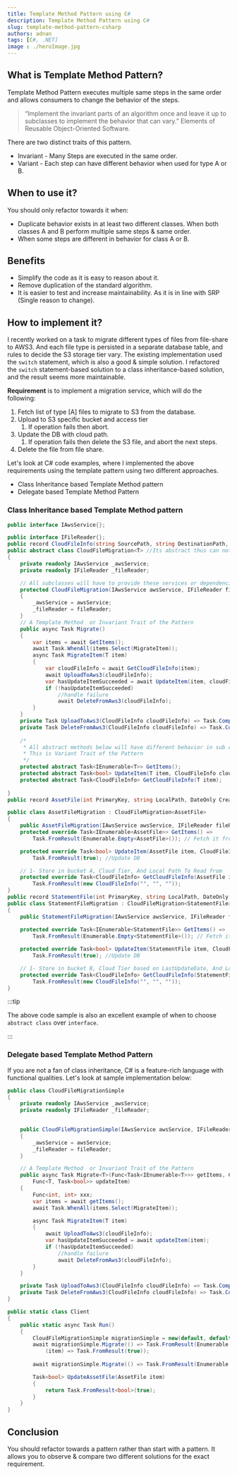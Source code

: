 ```yaml
---
title: Template Method Pattern using C# 
description: Template Method Pattern using C# 
slug: template-method-pattern-csharp 
authors: adnan 
tags: [C#, .NET]
image : ./heroImage.jpg
---
```

<head>

  <meta name="keywords" content="Template Method Pattern"/>
</head>

## What is Template Method Pattern?

Template Method Pattern executes multiple same steps in the same order and allows consumers to change the behavior of the
steps.

> “Implement the invariant parts of an algorithm once and leave it up to subclasses to implement the behavior that can vary.” Elements of Reusable Object-Oriented Software.
<!--truncate-->

There are two distinct traits of this pattern.
- Invariant - Many Steps are executed in the same order.
- Variant - Each step can have different behavior when used for type A or B.

## When to use it?

You should only refactor towards it when:
- Duplicate behavior exists in at least two different classes. When both classes A and B perform multiple same steps & same order.
- When some steps are different in behavior for class A or B.
## Benefits
- Simplify the code as it is easy to reason about it.
- Remove duplication of the standard algorithm.
- It is easier to test and increase maintainability. As it is in line with SRP (Single reason to change).
## How to implement it?
I recently worked on a task to migrate different types of files from file-share to AWS3. And each file type is persisted in a separate database table, and rules to decide the S3 storage tier vary.
The existing implementation used the `switch` statement, which is also a good & simple solution. I refactored the `switch` statement-based solution to a class inheritance-based solution, and the result seems more maintainable.

**Requirement** is to implement a migration service, which will do the following:
1. Fetch list of type [A] files to migrate to S3 from the database.
2. Upload to S3 specific bucket and access tier
   1. If operation fails then abort.
3. Update the DB with cloud path. 
   1. If operation fails then delete the S3 file, and abort the next steps.
4. Delete the file from file share.

Let's look at C# code examples, where I implemented the above requirements using the template pattern using two different approaches.
- Class Inheritance based Template Method pattern
- Delegate based Template Method Pattern
### Class Inheritance based Template Method pattern
~~~csharp title="Template Method Pattern implemented in C# 10 using Inheritence"
public interface IAwsService{};

public interface IFileReader{};
public record CloudFileInfo(string SourcePath, string DestinationPath, string CloudTier);
public abstract class CloudFileMigration<T> //Its abstract thus can not be used directly, thus must be inherited.
{
    private readonly IAwsService _awsService;
    private readonly IFileReader _fileReader;

    // All subclasses will have to provide these services or dependencies 
    protected CloudFileMigration(IAwsService awsService, IFileReader fileReader)
    {
        _awsService = awsService;
        _fileReader = fileReader;
    }
    // A Template Method  or Invariant Trait of the Pattern
    public async Task Migrate()
    {
        var items = await GetItems();
        await Task.WhenAll(items.Select(MigrateItem));
        async Task MigrateItem(T item)
        {
            var cloudFileInfo = await GetCloudFileInfo(item);
            await UploadToAws3(cloudFileInfo);
            var hasUpdateItemSucceeded = await UpdateItem(item, cloudFileInfo);
            if (!hasUpdateItemSucceeded)
                //handle failure
                await DeleteFromAws3(cloudFileInfo);
        }
    }
    private Task UploadToAws3(CloudFileInfo cloudFileInfo) => Task.CompletedTask; //Do the work
    private Task DeleteFromAws3(CloudFileInfo cloudFileInfo) => Task.CompletedTask; // Do the work
    
    /*
     * All abstract methods below will have different behavior in sub classes.
     * This is Variant Trait of the Pattern
     */
    protected abstract Task<IEnumerable<T>> GetItems(); 
    protected abstract Task<bool> UpdateItem(T item, CloudFileInfo cloudFileInfo);
    protected abstract Task<CloudFileInfo> GetCloudFileInfo(T item);
    
}
public record AssetFile(int PrimaryKey, string LocalPath, DateOnly CreatedDate);

public class AssetFileMigration : CloudFileMigration<AssetFile>
{
    public AssetFileMigration(IAwsService awsService, IFileReader fileReader) : base(awsService, fileReader){}
    protected override Task<IEnumerable<AssetFile>> GetItems() =>
        Task.FromResult(Enumerable.Empty<AssetFile>()); // Fetch it from source, say DB

    protected override Task<bool> UpdateItem(AssetFile item, CloudFileInfo cloudFileInfo) =>
        Task.FromResult(true); //Update DB

    // 1- Store in bucket A, Cloud Tier, And Local Path To Read from
    protected override Task<CloudFileInfo> GetCloudFileInfo(AssetFile item) =>
        Task.FromResult(new CloudFileInfo("", "", ""));
}
public record StatementFile(int PrimaryKey, string LocalPath, DateOnly LastUpdatedDate);
public class StatementFileMigration : CloudFileMigration<StatementFile>
{
    public StatementFileMigration(IAwsService awsService, IFileReader fileReader) : base(awsService, fileReader){}
    
    protected override Task<IEnumerable<StatementFile>> GetItems() =>
        Task.FromResult(Enumerable.Empty<StatementFile>()); // Fetch it DB

    protected override Task<bool> UpdateItem(StatementFile item, CloudFileInfo cloudFileInfo) =>
        Task.FromResult(true); //Update DB

    // 1- Store in bucket B, Cloud Tier based on LastUpdateDate, And Local Path To Read from
    protected override Task<CloudFileInfo> GetCloudFileInfo(StatementFile item) =>
        Task.FromResult(new CloudFileInfo("", "", ""));
}

~~~

:::tip

The above code sample is also an excellent example of when to choose `abstract class` over `interface`.

:::

### Delegate based Template Method Pattern
If you are not a fan of class inheritance, C# is a feature-rich language with functional qualities. Let's look at sample implementation below:

~~~csharp title="The Template Method Pattern using functions which are deletgate type in C#"
public class CloudFileMigrationSimple
{
    private readonly IAwsService _awsService;
    private readonly IFileReader _fileReader;

     
    public CloudFileMigrationSimple(IAwsService awsService, IFileReader fileReader)
    {
        _awsService = awsService;
        _fileReader = fileReader;
    }

    // A Template Method  or Invariant Trait of the Pattern
    public async Task Migrate<T>(Func<Task<IEnumerable<T>>> getItems, CloudFileInfo cloudFileInfo,
        Func<T, Task<bool>> updateItem)
    {
        Func<int, int> xxx;
        var items = await getItems();
        await Task.WhenAll(items.Select(MigrateItem));

        async Task MigrateItem(T item)
        {
            await UploadToAws3(cloudFileInfo);
            var hasUpdateItemSucceeded = await updateItem(item);
            if (!hasUpdateItemSucceeded)
                //handle failure
                await DeleteFromAws3(cloudFileInfo);
        }
    }

    private Task UploadToAws3(CloudFileInfo cloudFileInfo) => Task.CompletedTask; //Do the work
    private Task DeleteFromAws3(CloudFileInfo cloudFileInfo) => Task.CompletedTask; // Do the work
}

public static class Client
{
    public static async Task Run()
    {
        CloudFileMigrationSimple migrationSimple = new(default, default);
        await migrationSimple.Migrate(() => Task.FromResult(Enumerable.Empty<StatementFile>()), default,
            (item) => Task.FromResult(true));
        
        await migrationSimple.Migrate(() => Task.FromResult(Enumerable.Empty<AssetFile>()), default, UpdateAssetFile);

        Task<bool> UpdateAssetFile(AssetFile item)
        {
            return Task.FromResult<bool>(true);
        }
    }
}

~~~

## Conclusion 
You should refactor towards a pattern rather than start with a pattern. It allows you to observe & compare two different solutions for the exact requirement. 
